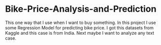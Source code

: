 # Bike-Price-Analysis-and-Prediction
This one way that I use when I want to buy something. In this project I use some Regression Model for predicting bike price. I got this datasets from Kaggle and this case is from India. Next maybe I want to analyze any text case.
